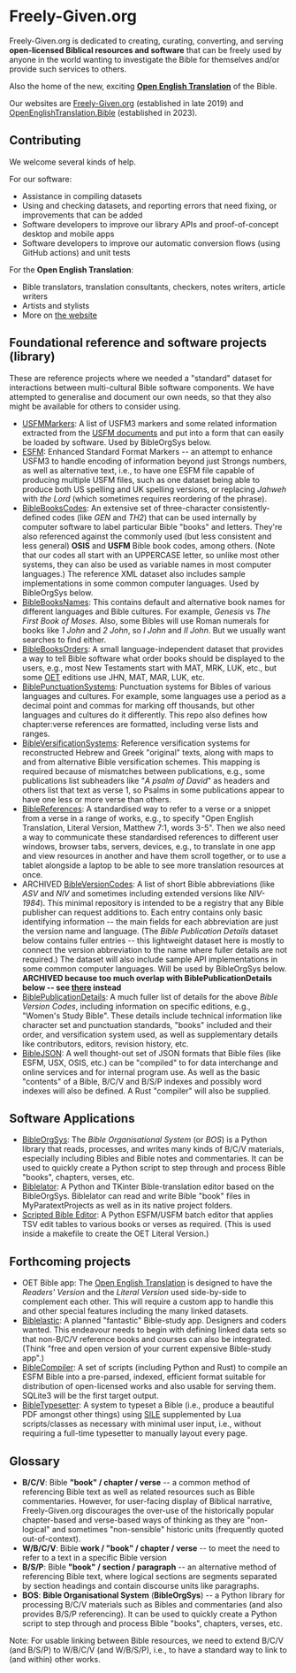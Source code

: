 # Freely-Given.org

Freely-Given.org is dedicated to creating, curating, converting, and serving **open-licensed
Biblical resources and software** that can be freely used by anyone in the world
wanting to investigate the Bible for themselves
and/or provide such services to others.

Also the home of the new, exciting **[Open English Translation](https://github.com/Freely-Given-org/OpenEnglishTranslation--OET)** of the Bible.

Our websites are [Freely-Given.org](https://Freely-Given.org) (established in late 2019) and [OpenEnglishTranslation.Bible](https://OpenEnglishTranslation.Bible) (established in 2023).

## Contributing

We welcome several kinds of help.

For our software:

- Assistance in compiling datasets
- Using and checking datasets, and reporting errors that need fixing, or improvements that can be added
- Software developers to improve our library APIs and proof-of-concept desktop and mobile apps
- Software developers to improve our automatic conversion flows (using GitHub actions) and unit tests

For the **Open English Translation**:

- Bible translators, translation consultants, checkers, notes writers, article writers
- Artists and stylists
- More on [the website](https://OpenEnglishTranslation.Bible/About/Partners)

## Foundational reference and software projects (library)

These are reference projects where we needed a "standard" dataset for interactions between multi-cultural Bible software components.
We have attempted to generalise and document our own needs,
so that they also might be available for others to consider using.

- [USFMMarkers](https://github.com/Freely-Given-org/USFMMarkers): A list of USFM3 markers and some related information extracted from the [USFM documents](https://ubsicap.github.io/usfm/) and put into a form that can easily be loaded by software. Used by BibleOrgSys below.
- [ESFM](https://github.com/Freely-Given-org/ESFM): Enhanced Standard Format Markers -- an attempt to enhance USFM3 to handle encoding of information beyond just Strongs numbers, as well as alternative text, i.e., to have one ESFM file capable of producing multiple USFM files, such as one dataset being able to produce both US spelling and UK spelling versions, or replacing *Jahweh* with *the Lord* (which sometimes requires reordering of the phrase).
- [BibleBooksCodes](https://github.com/Freely-Given-org/BibleBooksCodes): An extensive set of three-character consistently-defined codes (like *GEN* and *TH2*) that can be used internally by computer software to label particular Bible "books" and letters. They're also referenced against the commonly used (but less consistent and less general) **OSIS** and **USFM** Bible book codes, among others. (Note that our codes all start with an UPPERCASE letter, so unlike most other systems, they can also be used as variable names in most computer languages.) The reference XML dataset also includes sample implementations in some common computer languages. Used by BibleOrgSys below.
- [BibleBooksNames](https://github.com/Freely-Given-org/BibleBooksNames): This contains default and alternative book names for different languages and Bible cultures. For example, *Genesis* vs *The First Book of Moses*. Also, some Bibles will use Roman numerals for books like *1 John* and *2 John*, so *I John* and *II John*. But we usually want searches to find either.
- [BibleBooksOrders](https://github.com/Freely-Given-org/BibleBooksOrders): A small language-independent dataset that provides a way to tell Bible software what order books should be displayed to the users, e.g., most New Testaments start with MAT, MRK, LUK, etc., but some [OET](https://OpenEnglishTranslation.Bible) editions use JHN, MAT, MAR, LUK, etc.
- [BiblePunctuationSystems](https://github.com/Freely-Given-org/BiblePunctuationSystems): Punctuation systems for Bibles of various languages and cultures. For example, some languages use a period as a decimal point and commas for marking off thousands, but other languages and cultures do it differently. This repo also defines how chapter:verse references are formatted, including verse lists and ranges.
- [BibleVersificationSystems](https://github.com/Freely-Given-org/BibleVersificationSystems): Reference versification systems for reconstructed Hebrew and Greek "original" texts, along with maps to and from alternative Bible versification schemes. This mapping is required because of mismatches between publications, e.g., some publications list subheaders like "*A psalm of David*" as headers and others list that text as verse 1, so Psalms in some publications appear to have one less or more verse than others.
- [BibleReferences](https://github.com/Freely-Given-org/BibleReferences): A standardised way to refer to a verse or a snippet from a verse in a range of works, e.g., to specify "Open English Translation, Literal Version, Matthew 7:1, words 3-5". Then we also need a way to communicate these standardised references to different user windows, browser tabs, servers, devices, e.g., to translate in one app and view resources in another and have them scroll together, or to use a tablet alongside a laptop to be able to see more translation resources at once.
- ARCHIVED [BibleVersionCodes](https://github.com/Freely-Given-org/BibleVersionCodes): A list of short Bible abbreviations (like *ASV* and *NIV* and sometimes including extended versions like *NIV-1984*). This minimal repository is intended to be a registry that any Bible publisher can request additions to. Each entry contains only basic identifying information -- the main fields for each abbreviation are just the version name and language. (The *Bible Publication Details* dataset below contains fuller entries -- this lightweight dataset here is mostly to connect the version abbreviation to the name where fuller details are not required.) The dataset will also include sample API implementations in some common computer languages. Will be used by BibleOrgSys below. **ARCHIVED because too much overlap with BiblePublicationDetails below -- see [there](https://github.com/Freely-Given-org/BiblePublicationDetails) instead**
- [BiblePublicationDetails](https://github.com/Freely-Given-org/BiblePublicationDetails): A much fuller list of details for the above *Bible Version Codes*, including information on specific editions, e.g., "Women's Study Bible". These details include technical information like character set and punctuation standards, "books" included and their order, and versification system used, as well as supplementary details like contributors, editors, revision history, etc.
- [BibleJSON](https://github.com/Freely-Given-org/BibleJSON): A well thought-out set of JSON formats that Bible files (like ESFM, USX, OSIS, etc.) can be "compiled" to for data interchange and online services and for internal program use. As well as the basic "contents" of a Bible, B/C/V and B/S/P indexes and possibly word indexes will also be defined. A Rust "compiler" will also be supplied.

## Software Applications

- [BibleOrgSys](https://github.com/Freely-Given-org/BibleOrgSys): The *Bible Organisational System* (or *BOS*) is a Python library that reads, processes, and writes many kinds of B/C/V materials, especially including Bibles and Bible notes and commentaries. It can be used to quickly create a Python script to step through and process Bible "books", chapters, verses, etc.
- [Biblelator](https://github.com/Freely-Given-org/Biblelator): A Python and TKinter Bible-translation editor based on the BibleOrgSys. Biblelator can read and write Bible "book" files in MyParatextProjects as well as in its native project folders.
- [Scripted Bible Editor](https://github.com/Freely-Given-org/ScriptedBibleEditor): A Python ESFM/USFM batch editor that applies TSV edit tables to various books or verses as required. (This is used inside a makefile to create the OET Literal Version.)

## Forthcoming projects

- OET Bible app: The [Open English Translation](https://OpenEnglishTranslation.Bible) is designed to have the *Readers' Version* and the *Literal Version* used side-by-side to complement each other. This will require a custom app to handle this and other special features including the many linked datasets.
- [Biblelastic](https://github.com/Freely-Given-org/Biblelastic): A planned "fantastic" Bible-study app. Designers and coders wanted. This endeavour needs to begin with defining linked data sets so that non-B/C/V reference books and courses can also be integrated. (Think "free and open version of your current expensive Bible-study app".)
- [BibleCompiler](https://github.com/Freely-Given-org/BibleCompiler): A set of scripts (including Python and Rust) to compile an ESFM Bible into a pre-parsed, indexed, efficient format suitable for distribution of open-licensed works and also usable for serving them. SQLite3 will be the first target output.
- [BibleTypesetter](https://github.com/Freely-Given-org/BibleTypesetter): A system to typeset a Bible (i.e., produce a beautiful PDF amongst other things) using [SILE](https://sile-typesetter.org/) supplemented by Lua scripts/classes as necessary with minimal user input, i.e., without requiring a full-time typesetter to manually layout every page.

## Glossary

- **B/C/V**: Bible **"book" / chapter / verse** -- a common method of referencing Bible text as well as related resources such as Bible commentaries. However, for user-facing display of Biblical narrative, Freely-Given.org discourages the over-use of the historically popular chapter-based and verse-based ways of thinking as they are "non-logical" and sometimes "non-sensible" historic units (frequently quoted out-of-context).
- **W/B/C/V**: Bible **work / "book" / chapter / verse** -- to meet the need to refer to a text in a specific Bible version
- **B/S/P**: Bible **"book" / section / paragraph** -- an alternative method of referencing Bible text, where logical sections are segments separated by section headings and contain discourse units like paragraphs.
- **BOS**: **Bible Organisational System** (**BibleOrgSys**) -- a Python library for processing B/C/V materials such as Bibles and commentaries (and also provides B/S/P referencing). It can be used to quickly create a Python script to step through and process Bible "books", chapters, verses, etc.

Note: For usable linking between Bible resources, we need to extend B/C/V (and B/S/P) to W/B/C/V (and W/B/S/P), i.e., to have a standard way to link to (and within) other works.
